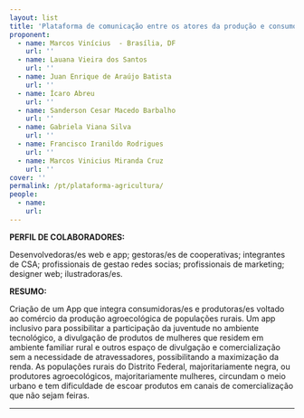 ```yaml
---
layout: list
title: 'Plataforma de comunicação entre os atores da produção e consumo de itens orgânicos e agroflorestais'
proponent:
  - name: Marcos Vinícius  - Brasília, DF
    url: ''
  - name: Lauana Vieira dos Santos
    url: ''
  - name: Juan Enrique de Araújo Batista
    url: ''
  - name: Ícaro Abreu
    url: ''
  - name: Sanderson Cesar Macedo Barbalho
    url: ''
  - name: Gabriela Viana Silva
    url: ''
  - name: Francisco Iranildo Rodrigues
    url: ''
  - name: Marcos Vinicius Miranda Cruz
    url: ''
cover: ''
permalink: /pt/plataforma-agricultura/
people:
  - name: 
    url: 
---
```


**PERFIL DE COLABORADORES:**
  
Desenvolvedoras/es web e app; gestoras/es de cooperativas; integrantes de CSA; profissionais de gestao redes socias; profissionais de marketing; designer web; ilustradoras/es. 

**RESUMO:**
  
Criação de um App que integra consumidoras/es e produtoras/es voltado ao comércio da produção agroecológica de populações rurais.
Um app inclusivo para possibilitar a participação da juventude no ambiente tecnológico, a divulgação de produtos de mulheres que residem em ambiente familiar rural e outros espaço de divulgação e comercialização sem a necessidade de atravessadores, possibilitando a maximização da renda. As populações rurais do Distrito Federal, majoritariamente negra, ou produtores agroecológicos, majoritariamente mulheres, circundam o meio urbano e tem dificuldade de escoar produtos em canais de comercialização que não sejam feiras.

---
